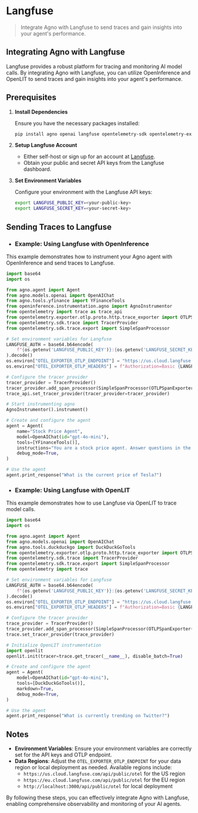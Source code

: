 # Langfuse

> Integrate Agno with Langfuse to send traces and gain insights into your agent's performance.

## Integrating Agno with Langfuse

Langfuse provides a robust platform for tracing and monitoring AI model calls. By integrating Agno with Langfuse, you can utilize OpenInference and OpenLIT to send traces and gain insights into your agent's performance.

## Prerequisites

1. **Install Dependencies**

   Ensure you have the necessary packages installed:

   ```bash
   pip install agno openai langfuse opentelemetry-sdk opentelemetry-exporter-otlp openinference-instrumentation-agno
   ```

2. **Setup Langfuse Account**

   * Either self-host or sign up for an account at [Langfuse](https://us.cloud.langfuse.com).
   * Obtain your public and secret API keys from the Langfuse dashboard.

3. **Set Environment Variables**

   Configure your environment with the Langfuse API keys:

   ```bash
   export LANGFUSE_PUBLIC_KEY=<your-public-key>
   export LANGFUSE_SECRET_KEY=<your-secret-key>
   ```

## Sending Traces to Langfuse

* ### Example: Using Langfuse with OpenInference

This example demonstrates how to instrument your Agno agent with OpenInference and send traces to Langfuse.

```python
import base64
import os

from agno.agent import Agent
from agno.models.openai import OpenAIChat
from agno.tools.yfinance import YFinanceTools
from openinference.instrumentation.agno import AgnoInstrumentor
from opentelemetry import trace as trace_api
from opentelemetry.exporter.otlp.proto.http.trace_exporter import OTLPSpanExporter
from opentelemetry.sdk.trace import TracerProvider
from opentelemetry.sdk.trace.export import SimpleSpanProcessor

# Set environment variables for Langfuse
LANGFUSE_AUTH = base64.b64encode(
    f"{os.getenv('LANGFUSE_PUBLIC_KEY')}:{os.getenv('LANGFUSE_SECRET_KEY')}".encode()
).decode()
os.environ["OTEL_EXPORTER_OTLP_ENDPOINT"] = "https://us.cloud.langfuse.com/api/public/otel"
os.environ["OTEL_EXPORTER_OTLP_HEADERS"] = f"Authorization=Basic {LANGFUSE_AUTH}"

# Configure the tracer provider
tracer_provider = TracerProvider()
tracer_provider.add_span_processor(SimpleSpanProcessor(OTLPSpanExporter()))
trace_api.set_tracer_provider(tracer_provider=tracer_provider)

# Start instrumenting agno
AgnoInstrumentor().instrument()

# Create and configure the agent
agent = Agent(
    name="Stock Price Agent",
    model=OpenAIChat(id="gpt-4o-mini"),
    tools=[YFinanceTools()],
    instructions="You are a stock price agent. Answer questions in the style of a stock analyst.",
    debug_mode=True,
)

# Use the agent
agent.print_response("What is the current price of Tesla?")
```

* ### Example: Using Langfuse with OpenLIT

This example demonstrates how to use Langfuse via OpenLIT to trace model calls.

```python
import base64
import os

from agno.agent import Agent
from agno.models.openai import OpenAIChat
from agno.tools.duckduckgo import DuckDuckGoTools
from opentelemetry.exporter.otlp.proto.http.trace_exporter import OTLPSpanExporter
from opentelemetry.sdk.trace import TracerProvider
from opentelemetry.sdk.trace.export import SimpleSpanProcessor
from opentelemetry import trace

# Set environment variables for Langfuse
LANGFUSE_AUTH = base64.b64encode(
    f"{os.getenv('LANGFUSE_PUBLIC_KEY')}:{os.getenv('LANGFUSE_SECRET_KEY')}".encode()
).decode()
os.environ["OTEL_EXPORTER_OTLP_ENDPOINT"] = "https://us.cloud.langfuse.com/api/public/otel"
os.environ["OTEL_EXPORTER_OTLP_HEADERS"] = f"Authorization=Basic {LANGFUSE_AUTH}"

# Configure the tracer provider
trace_provider = TracerProvider()
trace_provider.add_span_processor(SimpleSpanProcessor(OTLPSpanExporter()))
trace.set_tracer_provider(trace_provider)

# Initialize OpenLIT instrumentation
import openlit
openlit.init(tracer=trace.get_tracer(__name__), disable_batch=True)

# Create and configure the agent
agent = Agent(
    model=OpenAIChat(id="gpt-4o-mini"),
    tools=[DuckDuckGoTools()],
    markdown=True,
    debug_mode=True,
)

# Use the agent
agent.print_response("What is currently trending on Twitter?")
```

## Notes

* **Environment Variables**: Ensure your environment variables are correctly set for the API keys and OTLP endpoint.
* **Data Regions**: Adjust the `OTEL_EXPORTER_OTLP_ENDPOINT` for your data region or local deployment as needed. Available regions include:
  * `https://us.cloud.langfuse.com/api/public/otel` for the US region
  * `https://eu.cloud.langfuse.com/api/public/otel` for the EU region
  * `http://localhost:3000/api/public/otel` for local deployment

By following these steps, you can effectively integrate Agno with Langfuse, enabling comprehensive observability and monitoring of your AI agents.
